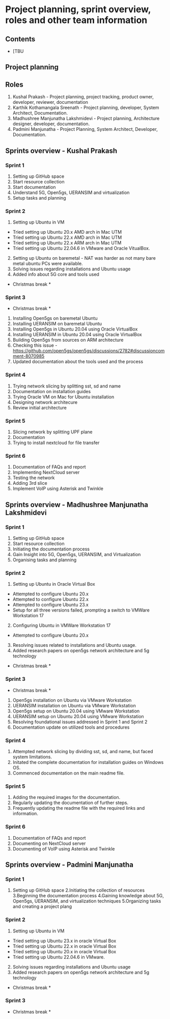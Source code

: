 # Project planning, sprint overview, roles and other team information

## Contents

*   [TBU


## Project planning


## Roles

1. Kushal Prakash - Project planning, project tracking, product owner, developer, reviewer, documentation
2. Karthik Kothamangala Sreenath - Project planning, developer, System Architect, Documentation.
3. Madhushree Manjunatha Lakshmidevi - Project planning, Architecture designer, developer, documentation.
4. Padmini Manjunatha - Project Planning, System Architect, Developer, Documentation.
   
## Sprints overview - Kushal Prakash

### Sprint 1

1. Setting up GitHub space
2. Start resource collection
3. Start documentation
4. Understand 5G, Open5gs, UERANSIM and virtualization
5. Setup tasks and planning

### Sprint 2 

1. Setting up Ubuntu in VM 
  - Tried setting up Ubuntu 20.x AMD arch in Mac UTM
  - Tried setting up Ubuntu 22.x AMD arch in Mac UTM
  - Tried setting up Ubuntu 22.x ARM arch in Mac UTM
  - Tried setting up Ubuntu 22.04.6 in VMware and Oracle VitualBox.
2. Setting up Ubuntu on baremetal - NAT was harder as not many bare metal ubuntu PCs were available.
3. Solving issues regarding installations and Ubuntu usage
4. Added info about 5G core and tools used

* Christmas break *

### Sprint 3

* Christmas break *

1. Installing Open5gs on baremetal Ubuntu
2. Installing UERANSIM on baremetal Ubuntu
3. Installing Open5gs in Ubuntu 20.04 using Oracle VirtualBox
4. Installing UERANSIM in Ubuntu 20.04 using Oracle VirtualBox  
5. Building Open5gs from sources on ARM architecture
6. Checking this issue - https://github.com/open5gs/open5gs/discussions/2782#discussioncomment-8070985
7. Updated documentation about the tools used and the process

### Sprint 4

1. Trying network slicing by splitting sst, sd and name
2. Documentation on installation guides
3. Trying Oracle VM on Mac for Ubuntu installation
4. Designing network architecure
5. Review initial architecture

### Sprint 5

1. Slicing network by splitting UPF plane
2. Documentation
3. Trying to install nextcloud for file transfer

### Sprint 6
1. Documentation of FAQs and report
2. Implementing NextCloud server
3. Testing the network
4. Adding 3rd slice
5. Implement VoIP using Asterisk and Twinkle


## Sprints overview - Madhushree Manjunatha Lakshmidevi

### Sprint 1

1. Setting up GitHub space
2. Start resource collection
3. Initiating the documentation process
4. Gain Insight into 5G, Open5gs, UERANSIM, and Virtualization
5. Organising tasks and planning

### Sprint 2 

1. Setting up Ubuntu in Oracle Virtual Box
  - Attempted to configure Ubuntu 20.x 
  - Attempted to configure Ubuntu 22.x
  - Attempted to configure Ubuntu 23.x
  - Setup for all three versions failed, prompting a switch to VMWare Workstation 17
2. Configuring Ubuntu in VMWare Workstation 17
  - Attempted to configure Ubuntu 20.x
3. Resolving issues related to installations and Ubuntu usage.
4. Added research papers on open5gs network architecture and 5g technology

* Christmas break *

### Sprint 3

* Christmas break *

1. Open5gs installation on Ubuntu via VMware Workstation
2. UERANSIM installation on Ubuntu via VMware Workstation
3. Open5gs setup on Ubuntu 20.04 using VMware Workstation
4. UERANSIM setup on Ubuntu 20.04 using VMware Workstation 
5. Resolving foundational issues addressed in Sprint 1 and Sprint 2
6. Documentation update on utilized tools and procedures

### Sprint 4

1. Attempted network slicing by dividing sst, sd, and name, but faced system limitations.
2. Initated the complete documentation for installation guides on Windows OS.
3. Commenced documentation on the main readme file.

### Sprint 5

1. Adding the required images for the documentation.
2. Regularly updating the documentation of further steps.
3. Frequently updating the readme file with the required links and information.

### Sprint 6
1. Documentation of FAQs and report
2. Documenting on NextCloud server
3. Documenting of VoIP using Asterisk and Twinkle

## Sprints overview - Padmini Manjunatha

### Sprint 1

1. Setting up GitHub space
2.Initiating the collection of resources
3.Beginning the documentation process
4.Gaining knowledge about 5G, Open5gs, UERANSIM, and virtualization techniques
5.Organizing tasks and creating a project plang

### Sprint 2 

1. Setting up Ubuntu in VM 
  - Tried setting up Ubuntu 23.x in oracle Virtual Box
  - Tried setting up Ubuntu 22.x in oracle Virtual Box
  - Tried setting up Ubuntu 20.x in oracle Virtual Box
  - Tried setting up Ubuntu 22.04.6 in VMware.
2. Solving issues regarding installations and Ubuntu usage
3. Added research papers on open5gs network architecture and 5g technology

* Christmas break *

### Sprint 3

* Christmas break *






